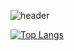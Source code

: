 ![header](https://capsule-render.vercel.app/api?type=Waving&text=💻Beom's)

[![Top Langs](https://github-readme-stats.vercel.app/api/top-langs/?username=byby5546@naver.com)](https://github.com/anuraghazra/github-readme-stats)


